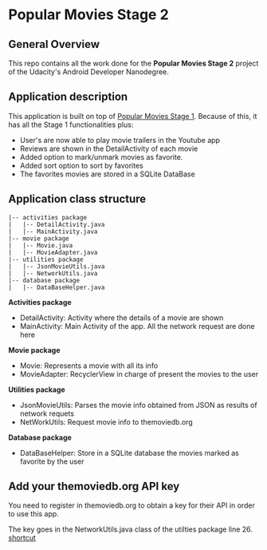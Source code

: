 # Popular Movies Stage 2

## General Overview

This repo contains all the work done for the **Popular Movies Stage 2** project of the Udacity's Android Developer Nanodegree.

## Application description

This application is built on top of [Popular Movies Stage 1](https://github.com/acasadoquijada/popularmovies-stage1). Because of this, it has all the Stage 1 functionalities plus:

* User's are now able to play movie trailers in the Youtube app
 * Reviews are shown in the DetailActivity of each movie
 * Added option to mark/unmark movies as favorite.
 * Added sort option to sort by favorites
 * The favorites movies are stored in a SQLite DataBase
	
## Application class structure

    |-- activities package
    |   |-- DetailActivity.java
    |   |-- MainActivity.java
    |-- movie package
    |   |-- Movie.java
    |   |-- MovieAdapter.java
    |-- utilities package
    |   |-- JsonMovieUtils.java
    |   |-- NetworkUtils.java
    |-- database package
    |   |-- DataBaseHelper.java

**Activities package**

* DetailActivity: Activity where the details of a movie are shown
* MainActivity: Main Activity of the app. All the network request are done here

**Movie package**

* Movie: Represents a movie with all its info
* MovieAdapter: RecyclerView in charge of present the movies to the user

**Utilities package**

* JsonMovieUtils: Parses the movie info obtained from JSON as results of network requets
* NetWorkUtils: Request movie info to themoviedb.org

**Database package**

* DataBaseHelper: Store in a SQLite database the movies marked as favorite by the user

   
## Add your themoviedb.org API key

You need to register in themoviedb.org to obtain a key for their API in order to use this app.

The key goes in the NetworkUtils.java class of the utilties package line 26. [shortcut](https://github.com/acasadoquijada/popularmovies-stage2/blob/master/app/src/main/java/com/example/popularmoviesstage2/utilities/NetworkUtils.java#L26)